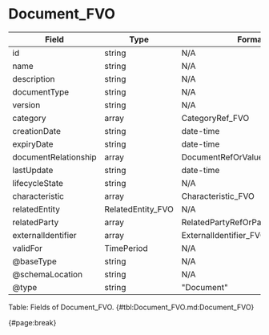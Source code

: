 <!--
    ATTENTION: This file was generated via gradle!
               Do NOT manually edit this file! Any such changes will be overwritten!
-->

# Document_FVO

| Field | Type | Format | Required |
| ------- | ------- | ------- | --- |
| id | string | N/A | No |
| name | string | N/A | Yes |
| description | string | N/A | No |
| documentType | string | N/A | No |
| version | string | N/A | No |
| category | array | CategoryRef_FVO | No |
| creationDate | string | date-time | No |
| expiryDate | string | date-time | No |
| documentRelationship | array | DocumentRefOrValue_FVO | No |
| lastUpdate | string | date-time | No |
| lifecycleState | string | N/A | No |
| characteristic | array | Characteristic_FVO | No |
| relatedEntity | RelatedEntity_FVO | N/A | No |
| relatedParty | array | RelatedPartyRefOrPartyRoleRef_FVO | No |
| externalIdentifier | array | ExternalIdentifier_FVO | No |
| validFor | TimePeriod | N/A | No |
| @baseType | string | N/A | No |
| @schemaLocation | string | N/A | No |
| @type | string | "Document" | Yes |

Table: Fields of Document_FVO. {#tbl:Document_FVO.md:Document_FVO}

{#page:break}
